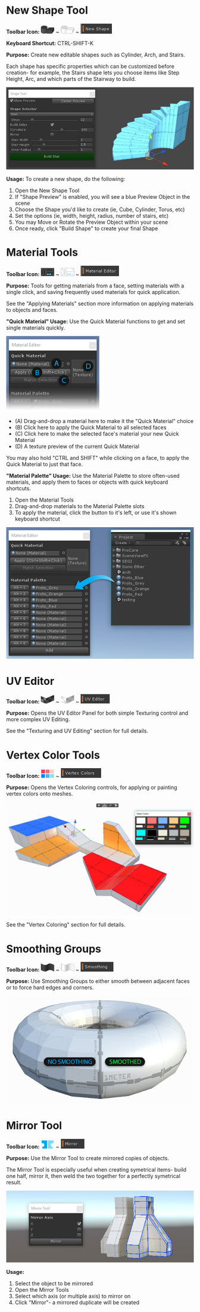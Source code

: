 # New Shape Tool

**Toolbar Icon:** ![Shape Tool Icon](Panel_Shapes.png "Create New Shape Icon") ~ ![Shape Tool Icon](Panel_Shapes_Light.png "Create New Shape Icon")
 ~ ![Shape Tool Text Button](ExampleImage_ShapeTool_TextButton.jpg "Create New Shape Text Button")

**Keyboard Shortcut:** CTRL-SHIFT-K

**Purpose:** Create new editable shapes such as Cylinder, Arch, and Stairs.

Each shape has specific properties which can be customized before creation- for example, the Stairs shape lets you choose items like Step Height, Arc, and which parts of the Stairway to build.

![Stair Example](ExampleImage_ShapeTool_CurvedStairs.jpg "Creating a new Stairway shape")

**Usage:** To create a new shape, do the following:
 
1. Open the New Shape Tool
1. If "Shape Preview" is enabled, you will see a blue Preview Object in the scene
1. Choose the Shape you'd like to create (ie, Cube, Cylinder, Torus, etc)
1. Set the options (ie, width, height, radius, number of stairs, etc)
1. You may Move or Rotate the Preview Object within your scene
1. Once ready, click "Build Shape" to create your final Shape

# Material Tools

**Toolbar Icon:** ![Material Tools Icon](Panel_Materials.png "Material Tools Icon") ~ ![Material Tools Icon](Panel_Materials_Light.png "Material Tools Icon")
 ~ ![Material Tools Text Button](ExampleImage_MaterialTools_TextButton.jpg "Material Tools Text Button")

**Purpose:** Tools for getting materials from a face, setting materials with a single click, and saving frequently used materials for quick application.

See the "Applying Materials" section more information on applying materials to objects and faces.

**"Quick Material" Usage:** Use the Quick Material functions to get and set single materials quickly.

![Quick Material](ExampleImage_MaterialTools_QuickMaterial.png "Quick Material")

* (A) Drag-and-drop a material here to make it the "Quick Material" choice
* (B) Click here to apply the Quick Material to all selected faces
* (C) Click here to make the selected face's material your new Quick Material
* (D) A texture preview of the current Quick Material

You may also hold "CTRL and SHIFT" while clicking on a face, to apply the Quick Material to just that face.

**"Material Palette" Usage:** Use the Material Palette to store often-used materials, and apply them to faces or objects with quick keyboard shortcuts.

1. Open the Material Tools
1. Drag-and-drop materials to the Material Palette slots
1. To apply the material, click the button to it's left, or use it's shown keyboard shortcut

![Material Palette Drag-and-drop](ExampleImage_MaterialTools_DragNDrop.png "Material Palette Drag-and-drop")

# UV Editor

**Toolbar Icon:** ![UV Editor Icon](Panel_UVeditor.png "UV Editor Icon") ~ ![UV Editor Icon](Panel_UVeditor_Light.png "UV Editor Icon")
 ~ ![UV Editor Text Button](Panel_UVEditor_TextButton.png "UV Editor Text Button")
 
**Purpose:** Opens the UV Editor Panel for both simple Texturing control and more complex UV Editing.

See the "Texturing and UV Editing" section for full details. 

# Vertex Color Tools

**Toolbar Icon:** ![Vertex Color Tools Icon](Panel_VertColors.png "UV Editor Icon")
 ~ ![Vertex Color Tools Text Button](Panel_VertexColors_TextButton.png "UV Editor Text Button")
 
**Purpose:** Opens the Vertex Coloring controls, for applying or painting vertex colors onto meshes.

![Vertex Coloring](ExampleImage_VertexColoring.png "Vertex Coloring")

See the "Vertex Coloring" section for full details. 

# Smoothing Groups

**Toolbar Icon:** ![Smoothing Groups Icon](Panel_Smoothing.png "Smoothing Groups Icon") ~ ![Smoothing Groups Icon](Panel_Smoothing_Light.png "Smoothing Groups Icon")
 ~ ![Smoothign Groups Text Button](Panel_Smoothing_TextButton.png "Smoothing Groups Text Button")

**Purpose:** Use Smoothing Groups to either smooth between adjacent faces or to force hard edges and corners.

![Smoothing Groups Example](ExampleImage_SmoothingGroups_Torus.png "Smoothing Groups Example")

# Mirror Tool

**Toolbar Icon:** ![Mirror Tool Icon](Object_Mirror.png "Mirror Tool Icon")
 ~ ![Mirror Tool Text Button](Object_Mirror_TextButton.png "Mirror Tool Text Button")

**Purpose:** Use the Mirror Tool to create mirrored copies of objects.

The Mirror Tool is especially useful when creating symetrical items- build one half, mirror it, then weld the two together
for a perfectly symetrical result.

![Mirror Tool Example](ExampleImage_Mirror.png "Mirror Tool Example")

**Usage:**

1. Select the object to be mirrored
1. Open the Mirror Tools
1. Select which axis (or multiple axis) to mirror on
1. Click "Mirror"- a mirrored duplicate will be created


